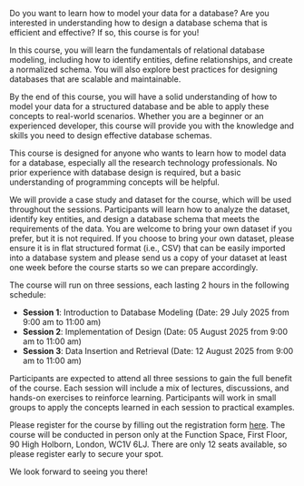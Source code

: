 Do you want to learn how to model your data for a database? Are you interested in understanding how to design a database schema that is efficient and effective? If so, this course is for you!

In this course, you will learn the fundamentals of relational database modeling, including how to identify entities, define relationships, and create a normalized schema. You will also explore best practices for designing databases that are scalable and maintainable.

By the end of this course, you will have a solid understanding of how to model your data for a structured database and be able to apply these concepts to real-world scenarios. Whether you are a beginner or an experienced developer, this course will provide you with the knowledge and skills you need to design effective database schemas.

This course is designed for anyone who wants to learn how to model data for a database, especially all the research technology professionals. No prior experience with database design is required, but a basic understanding of programming concepts will be helpful.

We will provide a case study and dataset for the course, which will be used throughout the sessions. Participants will learn how to analyze the dataset, identify key entities, and design a database schema that meets the requirements of the data. You are welcome to bring your own dataset if you prefer, but it is not required. If you choose to bring your own dataset, please ensure it is in flat structured format (i.e., CSV) that can be easily imported into a database system and please send us a copy of your dataset at least one week before the course starts so we can prepare accordingly.

The course will run on three sessions, each lasting 2 hours in the following schedule:
- **Session 1**: Introduction to Database Modeling (Date: 29 July 2025 from 9:00 am to 11:00 am)
- **Session 2**: Implementation of Design (Date: 05 August 2025 from 9:00 am to 11:00 am)
- **Session 3**: Data Insertion and Retrieval (Date: 12 August 2025 from 9:00 am to 11:00 am)

Participants are expected to attend all three sessions to gain the full benefit of the course. Each session will include a mix of lectures, discussions, and hands-on exercises to reinforce learning. Participants will work in small groups to apply the concepts learned in each session to practical examples.

Please register for the course by filling out the registration form [here](https://example.com/registration-form). The course will be conducted in person only at the Function Space, First Floor, 90 High Holborn, London, WC1V 6LJ. There are only 12 seats available, so please register early to secure your spot.

We look forward to seeing you there!
